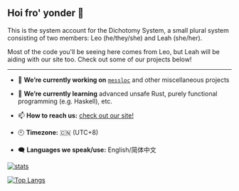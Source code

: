 ## Hoi fro' yonder 👋
This is the system account for the Dichotomy System, a small plural system consisting of
two members: Leo (he/they/she) and Leah (she/her).

Most of the code you'll be seeing here comes from Leo, but Leah will be aiding with our site too.
Check out some of our projects below!

---

- 🔭 **We’re currently working on** [`messloc`](https://github.com/messloc/messloc) and other miscellaneous projects

- 🌱 **We’re currently learning** advanced unsafe Rust, purely functional programming (e.g. Haskell), etc.

- 📫 **How to reach us:** [check out our site!](https://linktr.ee/leocth)

- 🕙 **Timezone:** 🇨🇳 (UTC+8)

- 🗨️ **Languages we speak/use:** English/简体中文

[![stats](https://github-readme-stats.vercel.app/api?username=leocth&theme=github_dark&show_icons=true&count_private=true)](https://github.com/anuraghazra/github-readme-stats)

[![Top Langs](https://github-readme-stats.vercel.app/api/top-langs/?username=leocth&layout=compact&show_icons=true&theme=github_dark)](https://github.com/anuraghazra/github-readme-stats)

<!-- this template sucks. -->

